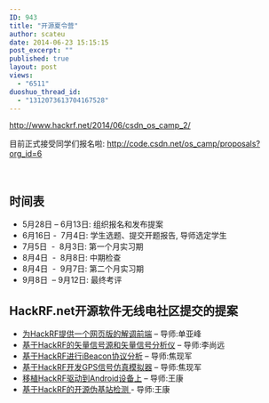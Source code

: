 ```yaml
---
ID: 943
title: "开源夏令营"
author: scateu
date: 2014-06-23 15:15:15
post_excerpt: ""
published: true
layout: post
views:
  - "6511"
duoshuo_thread_id:
  - "1312073613704167528"
---
```

http://www.hackrf.net/2014/06/csdn_os_camp_2/

目前正式接受同学们报名啦: <a href="http://code.csdn.net/os_camp/proposals?org_id=6">http://code.csdn.net/os_camp/proposals?org_id=6</a>

&nbsp;
<h2 id="时间表">时间表</h2>
<ul>
	<li>5月28日 – 6月13日: 组织报名和发布提案</li>
	<li>6月16日 -  7月4日: 学生选题、提交开题报告, 导师选定学生</li>
	<li>7月5日  -  8月3日: 第一个月实习期</li>
	<li>8月4日  -  8月8日: 中期检查</li>
	<li>8月4日  -  9月7日: 第二个月实习期</li>
	<li>9月8日  – 9月12日: 最终考评</li>
</ul>
<h2 id="HackRF.net开源软件无线电社区提交的提案">HackRF.net开源软件无线电社区提交的提案</h2>
<ul>
	<li><a href="http://code.csdn.net/os_camp/6/proposals/7">为HackRF提供一个网页版的解调前端</a> – 导师:单亚峰</li>
	<li><a href="http://code.csdn.net/os_camp/6/proposals/6">基于HackRF的矢量信号源和矢量信号分析仪</a> – 导师:李尚远</li>
	<li><a href="http://code.csdn.net/os_camp/6/proposals/5">基于HackRF进行iBeacon协议分析</a> – 导师:焦现军</li>
	<li><a href="http://code.csdn.net/os_camp/6/proposals/4">基于HackRF开发GPS信号仿真模拟器</a> – 导师:焦现军</li>
	<li><a href="http://code.csdn.net/os_camp/6/proposals/3">移植HackRF驱动到Android设备上</a> – 导师:王康</li>
	<li><a href="http://code.csdn.net/os_camp/6/proposals/2">基于HackRF的开源伪基站检测 </a>- 导师:王康</li>
</ul>
